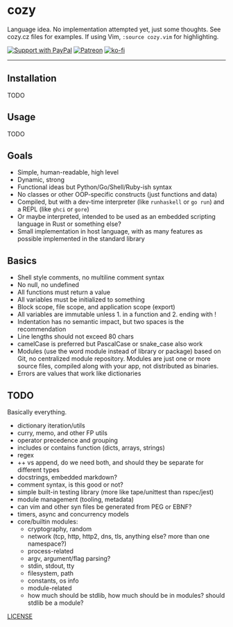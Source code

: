 # cozy

Language idea.
No implementation attempted yet, just some thoughts.
See cozy.cz files for examples.
If using Vim, `:source cozy.vim` for highlighting.

[![Support with PayPal](https://img.shields.io/badge/paypal-donate-yellow.png)](https://paypal.me/zacanger) [![Patreon](https://img.shields.io/badge/patreon-donate-yellow.svg)](https://www.patreon.com/zacanger) [![ko-fi](https://img.shields.io/badge/donate-KoFi-yellow.svg)](https://ko-fi.com/U7U2110VB)

--------

## Installation

TODO

## Usage

TODO

## Goals

* Simple, human-readable, high level
* Dynamic, strong
* Functional ideas but Python/Go/Shell/Ruby-ish syntax
* No classes or other OOP-specific constructs (just functions and data)
* Compiled, but with a dev-time interpreter (like `runhaskell` or `go run`)
  and a REPL (like `ghci` or `gore`)
* Or maybe interpreted, intended to be used as an embedded scripting
  language in Rust or something else?
* Small implementation in host language, with as many features as possible
  implemented in the standard library

## Basics

* Shell style comments, no multiline comment syntax
* No null, no undefined
* All functions must return a value
* All variables must be initialized to something
* Block scope, file scope, and application scope (export)
* All variables are immutable unless 1. in a function and 2. ending with !
* Indentation has no semantic impact, but two spaces is the recommendation
* Line lengths should not exceed 80 chars
* camelCase is preferred but PascalCase or snake_case also work
* Modules (use the word module instead of library or package) based on Git, no
  centralized module repository. Modules are just one or more source files,
  compiled along with your app, not distributed as binaries.
* Errors are values that work like dictionaries

## TODO

Basically everything.

* dictionary iteration/utils
* curry, memo, and other FP utils
* operator precedence and grouping
* includes or contains function (dicts, arrays, strings)
* regex
* ++ vs append, do we need both, and should they be separate for different
  types
* docstrings, embedded markdown?
* comment syntax, is this good or not?
* simple built-in testing library (more like tape/unittest than rspec/jest)
* module management (tooling, metadata)
* can vim and other syn files be generated from PEG or EBNF?
* timers, async and concurrency models
* core/builtin modules:
  * cryptography, random
  * network (tcp, http, http2, dns, tls, anything else? more than one
    namespace?)
  * process-related
  * argv, argument/flag parsing?
  * stdin, stdout, tty
  * filesystem, path
  * constants, os info
  * module-related
  * how much should be stdlib, how much should be in modules? should stdlib
    be a module?

[LICENSE](./LICENSE.md)
